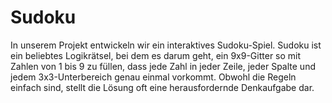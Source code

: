 # Sudoku
In unserem Projekt entwickeln wir ein interaktives Sudoku-Spiel. Sudoku ist ein beliebtes Logikrätsel, bei dem es darum geht, ein 9x9-Gitter so mit Zahlen von 1 bis 9 zu füllen, dass jede Zahl in jeder Zeile, jeder Spalte und jedem 3x3-Unterbereich genau einmal vorkommt. Obwohl die Regeln einfach sind, stellt die Lösung oft eine herausfordernde Denkaufgabe dar.
